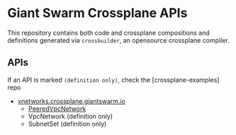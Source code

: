 # Giant Swarm Crossplane APIs

This repository contains both code and crossplane compositions and definitions
generated via `crossbuilder`, an opensource crossplane compiler.

## APIs

If an API is marked `(definition only)`, check the [crossplane-examples] repo

- [xnetworks.crossplane.giantswarm.io](./crossplane.giantswarm.io/xnetworks/)
  - [PeeredVpcNetwork](./crossplane.giantswarm.io/xnetworks/docs/peeredvpc.md)
  - VpcNetwork (definition only)
  - SubnetSet (definition only)
